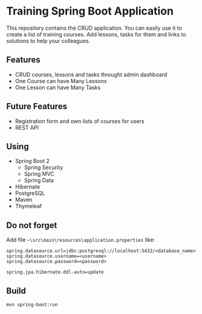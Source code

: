 # Training Spring Boot Application
This repository contains the CRUD application. You can easily use it to create a list of training courses. Add lessons, tasks for them and links to solutions to help your colleagues.

## Features
- CRUD courses, lessons and tasks throught admin dashboard
- One Course can have Many Lessons
- One Lesson can have Many Tasks

## Future Features
- Registration form and own lists of courses for users
- REST API

## Using
- Spring Boot 2
  - Spring Security
  - Spring MVC
  - Spring Data
- Hibernate
- PostgreSQL
- Maven
- Thymeleaf

## Do not forget
Add file `~\src\main\resources\application.properties` like:

```
spring.datasource.url=jdbc:postgresql://localhost:5432/<database_name>
spring.datasource.username=<username>
spring.datasource.password=<password>

spring.jpa.hibernate.ddl-auto=update
```

## Build
`mvn spring-boot:run`
